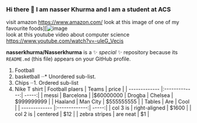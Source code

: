 ### Hi there 👋 I am nasser Khurma and I am a student at ACS
visit amazon https://www.amazon.com/ 
look at this image of one of my favourite foods][![image](https://github.com/nasserkhurma/Nasserkhurma/assets/156060823/fe981374-8298-43eb-a3be-958754ae08c7)  
look at this youtube video about computer science https://www.youtube.com/watch?v=-uleG_Vecis 

**nasserkhurma/Nasserkhurma** is a ✨ _special_ ✨ repository because its `README.md` (this file) appears on your GitHub profile.
1. Football
2.  basketball
⋅⋅* Unordered sub-list. 
1. Chips
⋅⋅1. Ordered sub-list
4. Nike T shirt
| Football plaers       | Teams           | price |
| ------------- |:-------------:| -----:|
| messi     | Barcelona |  |$60000000
| Drogba     | Chelsea      |   $999999999 |
| Haaland | Man City      |    $555555555 |
| Tables        | Are           | Cool  |
| ------------- |:-------------:| -----:|
| col 3 is      | right-aligned | $1600 |
| col 2 is      | centered      |   $12 |
| zebra stripes | are neat      |    $1 |

